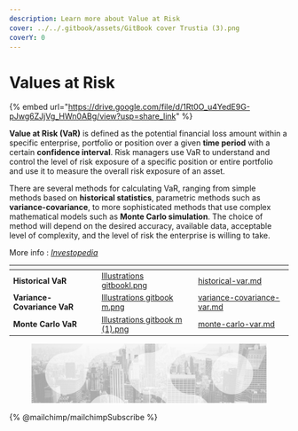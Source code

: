 ```yaml
---
description: Learn more about Value at Risk
cover: ../../.gitbook/assets/GitBook cover Trustia (3).png
coverY: 0
---
```


# Values at Risk

{% embed url="https://drive.google.com/file/d/1Rt0O_u4YedE9G-pJwg6ZJjVg_HWn0ABg/view?usp=share_link" %}

**Value at Risk (VaR)** is defined as the potential financial loss amount within a specific enterprise, portfolio or position over a given **time period** with a certain **confidence interval**. Risk managers use VaR to understand and control the level of risk exposure of a specific position or entire portfolio and use it to measure the overall risk exposure of an asset.

There are several methods for calculating VaR, ranging from simple methods based on **historical statistics**, parametric methods such as **variance-covariance**, to more sophisticated methods that use complex mathematical models such as **Monte Carlo simulation**. The choice of method will depend on the desired accuracy, available data, acceptable level of complexity, and the level of risk the enterprise is willing to take.

More info : [_Investopedia_](https://www.investopedia.com/terms/v/var.asp)

<table data-view="cards"><thead><tr><th></th><th data-hidden data-card-cover data-type="files"></th><th data-hidden data-card-target data-type="content-ref"></th></tr></thead><tbody><tr><td><strong>Historical VaR</strong></td><td><a href="../../.gitbook/assets/Illustrations gitbookl.png">Illustrations gitbookl.png</a></td><td><a href="historical-var.md">historical-var.md</a></td></tr><tr><td><strong>Variance-Covariance VaR</strong></td><td><a href="../../.gitbook/assets/Illustrations gitbook m.png">Illustrations gitbook m.png</a></td><td><a href="variance-covariance-var.md">variance-covariance-var.md</a></td></tr><tr><td><strong>Monte Carlo VaR</strong></td><td><a href="../../.gitbook/assets/Illustrations gitbook m (1).png">Illustrations gitbook m (1).png</a></td><td><a href="monte-carlo-var.md">monte-carlo-var.md</a></td></tr></tbody></table>

<figure><img src="../../.gitbook/assets/bgfooter.webp" alt=""><figcaption></figcaption></figure>

{% @mailchimp/mailchimpSubscribe %}
